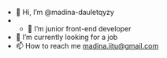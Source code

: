 - 👋 Hi, I’m @madina-dauletqyzy
- - 🌱 I’m junior front-end developer
- 👀 I’m currently looking for a job
- 📫 How to reach me madina.iitu@gmail.com
